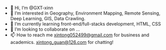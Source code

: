 - 👋 Hi, I’m @GXT-xinn
- 👀 I’m interested in Geography, Environment Mapping, Remote Sensing, Deep Learning, GIS, Data Crawling. 
- 🌱 I’m currently learning front-end/full-stacks development, HTML, CSS
- 💞️ I’m looking to collaborate on ...
- 📫 How to reach me xintong052499@gmail.com for business and academics. xintong_guan@126.com for chatting!

<!---
GXT-xinn/GXT-xinn is a ✨ special ✨ repository because its `README.md` (this file) appears on your GitHub profile.
You can click the Preview link to take a look at your changes.
--->
